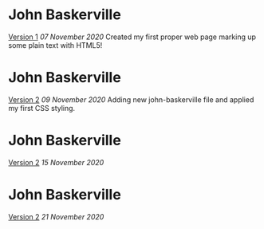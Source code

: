 John Baskerville
==================
[Version 1](https://florencealade.github.io/john-baskerville/john-baskerville.html)
*07 November 2020*
Created my first proper web page marking up some plain text with HTML5!


John Baskerville
==================
[Version 2](https://florencealade.github.io/john-baskerville/john-baskerville2.html)
*09 November 2020*
Adding new john-baskerville file and applied my first CSS styling.


John Baskerville
==================
[Version 2](https://florencealade.github.io/john-baskerville/john-baskerville3.html)
*15 November 2020*



John Baskerville
==================
[Version 2](https://florencealade.github.io/john-baskerville/john-baskerville4.html)
*21 November 2020*
